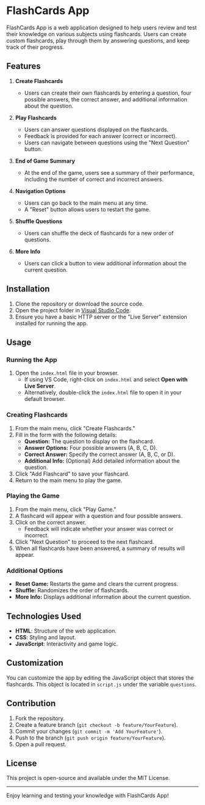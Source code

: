 # FlashCards App

FlashCards App is a web application designed to help users review and test their knowledge on various subjects using flashcards. Users can create custom flashcards, play through them by answering questions, and keep track of their progress.

## Features

1. **Create Flashcards**
   - Users can create their own flashcards by entering a question, four possible answers, the correct answer, and additional information about the question.

2. **Play Flashcards**
   - Users can answer questions displayed on the flashcards.
   - Feedback is provided for each answer (correct or incorrect).
   - Users can navigate between questions using the "Next Question" button.

3. **End of Game Summary**
   - At the end of the game, users see a summary of their performance, including the number of correct and incorrect answers.

4. **Navigation Options**
   - Users can go back to the main menu at any time.
   - A "Reset" button allows users to restart the game.

5. **Shuffle Questions**
   - Users can shuffle the deck of flashcards for a new order of questions.

6. **More Info**
   - Users can click a button to view additional information about the current question.

## Installation

1. Clone the repository or download the source code.
2. Open the project folder in [Visual Studio Code](https://code.visualstudio.com/).
3. Ensure you have a basic HTTP server or the "Live Server" extension installed for running the app.

## Usage

### Running the App

1. Open the `index.html` file in your browser.
   - If using VS Code, right-click on `index.html` and select **Open with Live Server**.
   - Alternatively, double-click the `index.html` file to open it in your default browser.

### Creating Flashcards

1. From the main menu, click "Create Flashcards."
2. Fill in the form with the following details:
   - **Question:** The question to display on the flashcard.
   - **Answer Options:** Four possible answers (A, B, C, D).
   - **Correct Answer:** Specify the correct answer (A, B, C, or D).
   - **Additional Info:** (Optional) Add detailed information about the question.
3. Click "Add Flashcard" to save your flashcard.
4. Return to the main menu to play the game.

### Playing the Game

1. From the main menu, click "Play Game."
2. A flashcard will appear with a question and four possible answers.
3. Click on the correct answer.
   - Feedback will indicate whether your answer was correct or incorrect.
4. Click "Next Question" to proceed to the next flashcard.
5. When all flashcards have been answered, a summary of results will appear.

### Additional Options

- **Reset Game:** Restarts the game and clears the current progress.
- **Shuffle:** Randomizes the order of flashcards.
- **More Info:** Displays additional information about the current question.

## Technologies Used

- **HTML**: Structure of the web application.
- **CSS**: Styling and layout.
- **JavaScript**: Interactivity and game logic.

## Customization

You can customize the app by editing the JavaScript object that stores the flashcards. This object is located in `script.js` under the variable `questions`.

## Contribution

1. Fork the repository.
2. Create a feature branch (`git checkout -b feature/YourFeature`).
3. Commit your changes (`git commit -m 'Add YourFeature'`).
4. Push to the branch (`git push origin feature/YourFeature`).
5. Open a pull request.

## License

This project is open-source and available under the MIT License.

---

Enjoy learning and testing your knowledge with FlashCards App!

